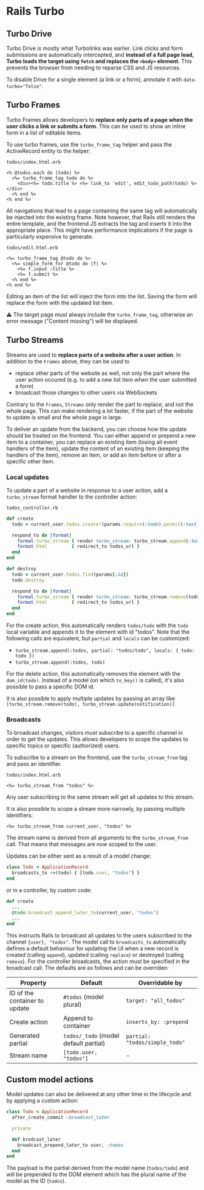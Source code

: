 # Rails Turbo

## Turbo Drive

Turbo Drive is mostly what Turbolinks was earlier. Link clicks and form submissions are automatically intercepted, and **instead of a full page load, Turbo loads the target using `fetch` and replaces the `<body>` element**. This prevents the browser from needing to reparse CSS and JS resources.

To disable Drive for a single element (a link or a form), annotate it with `data-turbo="false"`.

## Turbo Frames

Turbo Frames allows developers to **replace only parts of a page when the user clicks a link or submits a form**. This can be used to show an inline form in a list of editable items.

To use turbo frames, use the `turbo_frame_tag` helper and pass the ActiveRecord entity to the helper:

`todos/index.html.erb`

```erb
<% @todos.each do |todo| %>
  <%= turbo_frame_tag todo do %>
    <div><%= todo.title %> <%= link_to 'edit', edit_todo_path(todo) %></div>
  <% end %>
<% end %>
```

All navigations that lead to a page containing the same tag will automatically be injected into the existing frame. Note however, that Rails still renders the entire template, and the frontend JS extracts the tag and inserts it into the appropriate place. This might have performance implications if the page is particularly expensive to generate.

`todos/edit.html.erb`

```erb
<%= turbo_frame_tag @todo do %>
  <%= simple_form_for @todo do |f| %>
    <%= f.input :title %>
    <%= f.submit %>
  <% end %>
<% end %>
```

Editing an item of the list will inject the form into the list. Saving the form will replace the form with the updated list item.

⚠ The target page must always include the `turbo_frame_tag`, otherwise an error message ("Content missing") will be displayed.

## Turbo Streams

Streams are used to **replace parts of a website after a user action**. In addition to the `Frames` above, they can be used to

* replace other parts of the website as well, not only the part where the user action occured (e.g. to add a new list item when the user submitted a form)
* broadcast those changes to other users via WebSockets

Contrary to the `Frames`, `Streams` only render the part to replace, and not the whole page. This can make rendering a lot faster, if the part of the website to update is small and the whole page is large.

To deliver an update from the backend, you can choose how the update should be treated on the frontend. You can either append or prepend a new item to a container, you can replace an existing item (losing all event handlers of the item), update the content of an existing item (keeping the handlers of the item), remove an item, or add an item before or after a specific other item.

### Local updates

To update a part of a website in response to a user action, add a `turbo_stream` format handler to the controller action:

`todos_controller.rb`

```rb
def create
  todo = current_user.todos.create!(params.require(:todo).permit(:text))

  respond_to do |format|
    format.turbo_stream { render turbo_stream: turbo_stream.append(:todos, partial: "todos/todo", locals: { todo: todo }) }
    format.html         { redirect_to todos_url }
  end
end

def destroy
  todo = current_user.todos.find(params[:id])
  todo.destroy

  respond_to do |format|
    format.turbo_stream { render turbo_stream: turbo_stream.remove(todo) }
    format.html         { redirect_to todos_url }
  end
end
```

For the create action, this automatically renders `todos/todo` with the `todo` local variable and appends it to the element with id "todos". Note that the following calls are equivalent, but `partial`  and `locals` can be customized:

* `turbo_stream.append(:todos, partial: "todos/todo", locals: { todo: todo })`
* `turbo_stream.append(:todos, todo)`

For the delete action, this automatically removes the element with the `dom_id(todo)`. Instead of a model (on which `to_key()` is called), it's also possible to pass a specific DOM id.

It is also possible to apply multiple updates by passing an array like `[turbo_stream.remove(todo), turbo_stream.update(notification)]`

### Broadcasts

To broadcast changes, visitors must subscribe to a specific channel in order to get the updates. This allows developers to scope the updates to specific topics or specific (authorized) users.

To subscribe to a stream on the frontend, use the `turbo_stream_from` tag and pass an identifier.

`todos/index.html.erb`

```erb
<%= turbo_stream_from "todos" %>
```

Any user subscribing to the same stream will get all updates to this stream.

It is also possible to scope a stream more narrowly, by passing multiple identifiers:

```erb
<%= turbo_stream_from current_user, "todos" %>
```

The stream name is derived from all arguments to the `turbo_stream_from` call. That means that messages are now scoped to the user.

Updates can be either sent as a result of a model change:

```ruby
class Todo < ApplicationRecord
  broadcasts_to ->(todo) { [todo.user, "todos"] }
end
```

or in a controller, by custom code:

```ruby
def create
  ...
  @todo.broadcast_append_later_to(current_user, "todos")
  ...
end
```

This instructs Rails to broadcast all updates to the users subscribed to the channel `{user}, "todos"`. The model call to `broadcasts_to` automatically defines a default behaviour for updating the UI when a new record is created (calling `append`), updated (calling `replace`) or destroyed (calling `remove`). For the controller broadcasts, the action must be specified in the broadcast call. The defaults are as follows and can be overriden:

| Property | Default | Overridable by |
|---|---|---|
| ID of the container to update | `#todos` (model plural) | `target: "all_todos"` |
| Create action | Append to container | `inserts_by: :prepend` |
| Generated partial | `todos/_todo` (model default partial) | `partial: "todos/simple_todo"` |
| Stream name | `[todo.user, "todos"]` | - |

## Custom model actions

Model updates can also be delivered at any other time in the lifecycle and by applying a custom action:

```ruby
class Todo < ApplicationRecord
  after_create_commit :broadcast_later

  private

  def brodcast_later
    broadcast_prepend_later_to user, :todos
  end
end
```

The payload is the partial derived from the model name (`todos/todo`) and will be prepended to the DOM element which has the plural name of the model as the ID (`todos`).
